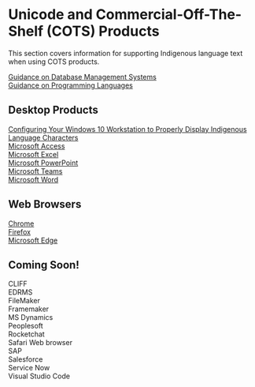 # Unicode and Commercial-Off-The-Shelf (COTS) Products 
This section covers information for supporting Indigenous language text when using COTS products.

[Guidance on Database Management Systems](../databases/Readme.md) <br>
[Guidance on Programming Languages](../programming_languages/Readme.md) <br>

## Desktop Products
[Configuring Your Windows 10 Workstation to Properly Display Indigenous Language Characters](./configuring_workstation.md) <br>
[Microsoft Access](./configuring_workstation.md#microsoft-access)<br>
[Microsoft Excel](./configuring_workstation.md#microsoft-excel)<br>
[Microsoft PowerPoint](./configuring_workstation.md#microsoft-powerpoint)<br>
[Microsoft Teams](./configuring_workstation.md#microsoft-teams)<br>
[Microsoft Word](./configuring_workstation.md#microsoft-word)<br>

## Web Browsers
[Chrome](./configuring_workstation.md#chrome)<br>
[Firefox](./configuring_workstation.md#firefox) <br>
[Microsoft Edge](./configuring_workstation.md#edge)<br>

## Coming Soon!
CLIFF <br>
EDRMS <br>
FileMaker <br>
Framemaker <br>
MS Dynamics <br>
Peoplesoft <br>
Rocketchat <br>
Safari Web browser <br>
SAP <br>
Salesforce <br>
Service Now <br>
Visual Studio Code <br>

